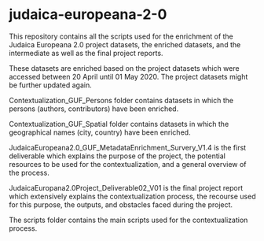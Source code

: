 # judaica-europeana-2-0

This repository contains all the scripts used for the enrichment of the Judaica Europeana 2.0 project datasets, the enriched datasets, and the intermediate as well as the final project reports. 

These datasets are enriched based on the project datasets which were accessed between 20 April until 01 May 2020. The project datasets might be further updated again. 

Contextualization_GUF_Persons folder contains datasets in which the persons (authors, contributors) have been enriched. 

Contextualization_GUF_Spatial folder contains datasets in which the geographical names (city, country) have been enriched. 

JudaicaEuropeana2.0_GUF_MetadataEnrichment_Survery_V1.4 is the first deliverable which explains the purpose of the project, the potential resources to be used for the contextualization, and a general 
overview of the process. 

JudaicaEuropana2.0Project_Deliverable02_V01 is the final project report which extensively explains the contextualization process, the recourse used for this purpose, the outputs, and obstacles faced during the project. 

The scripts folder contains the main scripts used for the contextualization process. 